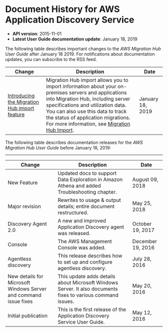 # Document History for AWS Application Discovery Service<a name="doc-history"></a>
+ **API version**: 2015\-11\-01
+ **Latest User Guide documentation update**: January 18, 2019

The following table describes important changes to the *AWS Migration Hub User Guide* after January 18 2019\. For notifications about documentation updates, you can subscribe to the RSS feed\.

| Change | Description | Date | 
| --- |--- |--- |
| [Introducing the Migration Hub import feature](#doc-history) | Migration Hub import allows you to import information about your on\-premises servers and applications into Migration Hub, including server specifications and utilization data\. You can also use this data to track the status of application migrations\. For more information, see [Migration Hub Import](https://docs.aws.amazon.com/application-discovery/latest/userguide/discovery-import.html)\. | January 18, 2019 | 

The following table describes documentation releases for the *AWS Migration Hub User Guide* before January 18, 2019:


****  

| Change | Description | Date | 
| --- | --- | --- | 
| New Feature | Updated docs to support Data Exploration in Amazon Athena and added Troubleshooting chapter\. | August 09, 2018 | 
| Major revision | Rewrites to usage & output details; entire document restructured\. | May 25, 2018 | 
| Discovery Agent 2\.0 | A new and improved Application Discovery agent was released\. | October 19, 2017 | 
| Console | The AWS Management Console was added\. | December 19, 2016 | 
| Agentless discovery | This release describes how to set up and configure agentless discovery\. | July 28, 2016 | 
| New details for Microsoft Windows Server and command issue fixes | This update adds details about Microsoft Windows Server\. It also documents fixes to various command issues\. | May 20, 2016 | 
| Initial publication | This is the first release of the Application Discovery Service User Guide\. | May 12, 2016 | 